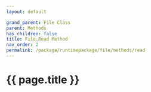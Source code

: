 ```yaml
---
layout: default

grand_parent: File Class
parent: Methods
has_children: false
title: File.Read Method
nav_order: 2
permalink: /package/runtimepackage/file/methods/read
---
```

# {{ page.title }}